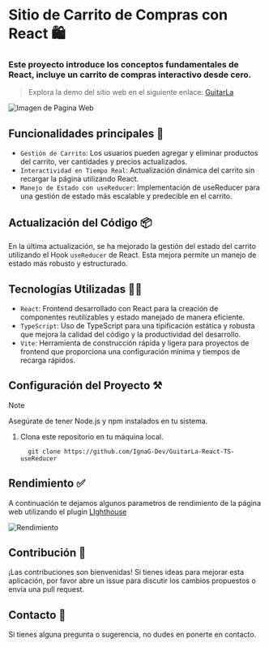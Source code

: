 # Sitio de Carrito de Compras con React 🛍️
### Este proyecto introduce los conceptos fundamentales de React, incluye un carrito de compras interactivo desde cero. 
> Explora la demo del sitio web en el siguiente enlace: [GuitarLa](https://guitarla-arg.netlify.app/)

![Imagen de Pagina Web](https://github.com/IgnaG-Dev/GuitarLA/assets/163780789/7856d429-87a2-4a2a-bf1b-7b3ccb36590a "Pagina Web GuitarLA")

## Funcionalidades principales 🥇
- `Gestión de Carrito`: Los usuarios pueden agregar y eliminar productos del carrito, ver cantidades y precios actualizados.
- `Interactividad en Tiempo Real`: Actualización dinámica del carrito sin recargar la página utilizando React.
- `Manejo de Estado con useReducer`: Implementación de useReducer para una gestión de estado más escalable y predecible en el carrito.

## Actualización del Código 📦
En la última actualización, se ha mejorado la gestión del estado del carrito utilizando el Hook `useReducer` de React. Esta mejora permite un manejo de estado más robusto y estructurado.

## Tecnologías Utilizadas 🧑‍💻
- `React`:  Frontend desarrollado con React para la creación de componentes reutilizables y estado manejado de manera eficiente.
- `TypeScript`: Uso de TypeScript para una tipificación estática y robusta que mejora la calidad del código y la productividad del desarrollo.
- `Vite`: Herramienta de construcción rápida y ligera para proyectos de frontend que proporciona una configuración mínima y tiempos de recarga rápidos.

## Configuración del Proyecto ⚒️
>[!NOTE]
>Asegúrate de tener Node.js y npm instalados en tu sistema.

1. Clona este repositorio en tu máquina local.
   
   ``` 
     git clone https://github.com/IgnaG-Dev/GuitarLa-React-TS-useReducer
   ```


## Rendimiento ✅
A continuación te dejamos algunos parametros de rendimiento de la página web utilizando el plugin [LIghthouse](https://chromewebstore.google.com/detail/lighthouse/blipmdconlkpinefehnmjammfjpmpbjk?pli=1)

![Rendimiento](https://github.com/IgnaG-Dev/GuitarLA/assets/163780789/5cb29dfa-c69f-4338-9b85-9680cc288693 "Rendimiento de GuitarLA")

## Contribución 📨
¡Las contribuciones son bienvenidas! Si tienes ideas para mejorar esta aplicación, por favor abre un issue para discutir los cambios propuestos o envía una pull request.

## Contacto 👤
Si tienes alguna pregunta o sugerencia, no dudes en ponerte en contacto.

